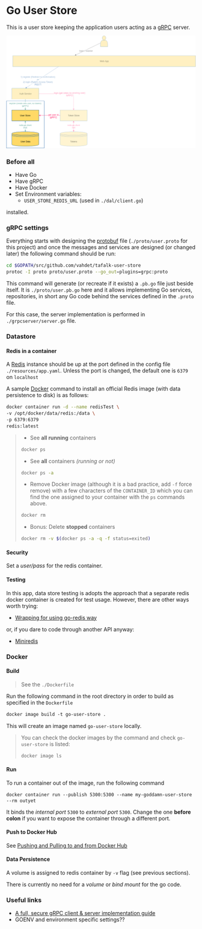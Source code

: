 # Go User Store
This is a user store keeping the application users acting as a [gRPC](https://grpc.io/) server.

![alt text](diagram.png)

### Before all
* Have Go
* Have gRPC
* Have Docker
* Set Environment variables:
    * `USER_STORE_REDIS_URL` (used in `./dal/client.go`)

installed.
### gRPC settings
Everything starts with designing the [protobuf](https://github.com/google/protobuf) file 
(`./proto/user.proto` for this project) and once the messages and services are designed
(or changed later) the following command should be run:
```sh
cd $GOPATH/src/github.com/vahdet/tafalk-user-store
protoc -I proto proto/user.proto --go_out=plugins=grpc:proto
``` 

This command will generate (or recreate if it exists) a `.pb.go` file just beside itself. 
It is `./proto/user.pb.go` here and it allows implementing Go services, repositories, in short any Go code
behind the services defined in the `.proto` file.

For this case, the server implementation is performed in `./grpcserver/server.go` file.

### Datastore
#### Redis in a container
A [Redis](https://redis.io/) instance should be up at the port defined in the config file `./resources/app.yaml`. Unless the port is changed, the default one is `6379` on `localhost`

A sample [Docker]() command to install an official Redis image (with data persistence to disk) is as follows:

```sh
docker container run -d --name redisTest \
-v /opt/docker/data/redis:/data \
-p 6379:6379
redis:latest
``` 

> * See **all running** containers
>
> ```sh
> docker ps
>  ```
> * See **all** containers _(running or not)_
>
> ```sh
> docker ps -a
>  ```
> * Remove Docker image (although it is a bad practice, add `-f` force remove) 
with a few characters of the `CONTAINER_ID` which you can find the one assigned to your
container with the `ps` commands above.
>
> ```sh
> docker rm 
>  ```
> * Bonus: Delete **stopped** containers
>
> ```sh
> docker rm -v $(docker ps -a -q -f status=exited)
>  ```

#### Security
Set a *user/pass* for the redis container.

#### Testing
In this app, data store testing is adopts the approach that a separate redis docker container is created
for test usage. However, there are other ways worth trying:
* [Wrapping for using go-redis way](https://github.com/go-redis/redis/issues/332)

or, if you dare to code through another API anyway:

* [Miniredis](https://github.com/alicebob/miniredis)

### Docker
#### Build
> See the `./Dockerfile`

Run the following command in the root directory in order to build as specified in the `Dockerfile`
```Dockerfile
docker image build -t go-user-store .
``` 

This will create an image named `go-user-store` locally.

> You can check the docker images by the command and check `go-user-store` is listed:
>
> ```sh
> docker image ls
> ```

#### Run
To run a container out of the image, run the following command

```
docker container run --publish 5300:5300 --name my-goddamn-user-store --rm outyet
```

It binds the _internal port_ `5300` to _external port_ `5300`. Change the one **before colon** if you want to expose the container through a different port.

#### Push to Docker Hub

See [Pushing and Pulling to and from Docker Hub](https://ropenscilabs.github.io/r-docker-tutorial/04-Dockerhub.html)

#### Data Persistence
A volume is assigned to redis container by `-v` flag (see previous sections).

There is currently no need for a _volume_ or _bind mount_ for the go code.

### Useful links
* [A full, secure gRPC client & server implementation guide](https://medium.com/pantomath/how-we-use-grpc-to-build-a-client-server-system-in-go-dd20045fa1c2)
* GOENV and environment specific settings??
